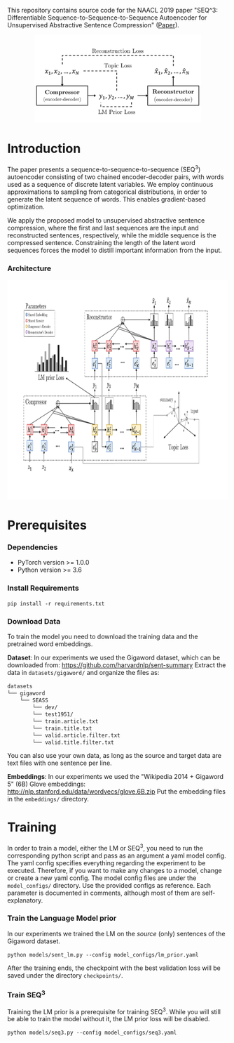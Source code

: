 This repository contains source code for the ΝΑACL 2019 paper 
"SEQ^3: Differentiable Sequence-to-Sequence-to-Sequence Autoencoder 
for Unsupervised Abstractive Sentence Compression" 
([Paper](https://www.researchgate.net/publication/332258745_SEQ3_Differentiable_Sequence-to-Sequence-to-Sequence_Autoencoder_for_Unsupervised_Abstractive_Sentence_Compression)).

<p align="center">
  <img src="./seq3_overview.svg" height="200">
</p>

# Introduction
The paper presents a sequence-to-sequence-to-sequence (SEQ<sup>3</sup>)
autoencoder consisting of two chained encoder-decoder pairs, 
with words used as a sequence of discrete latent variables. 
We employ continuous approximations to sampling from categorical distributions, 
in order to generate the latent sequence of words. This enables gradient-based
optimization.

We apply the proposed model to unsupervised abstractive sentence compression, 
where the first and last sequences are the input and reconstructed sentences, 
respectively, while the middle sequence is the compressed sentence. 
Constraining the length of the latent word sequences forces the model 
to distill important information from the input. 

### Architecture
<p align="center">
  <img src="./seq3_architecture.svg" height="500">
</p>



# Prerequisites

### Dependencies
 - PyTorch version >= 1.0.0
 - Python version >= 3.6
 
 
### Install Requirements
```
pip install -r requirements.txt
```


### Download Data
To train the model you need to download the training data and 
the pretrained word embeddings.

**Dataset**: In our experiments we used the Gigaword dataset, 
which can be downloaded from: https://github.com/harvardnlp/sent-summary
Extract the data in `datasets/gigaword/` and organize the files as:
```
datasets
└── gigaword
    └── SEASS
        └── dev/
        └── test1951/
        └── train.article.txt
        └── train.title.txt
        └── valid.article.filter.txt
        └── valid.title.filter.txt
```
You can also use your own data, as long as the source and target data 
are text files with one sentence per line.

**Embeddings**: In our experiments we used the 
"Wikipedia 2014 + Gigaword 5" (6B) Glove embeddings: 
http://nlp.stanford.edu/data/wordvecs/glove.6B.zip
Put the embedding files in the `embeddings/` directory.

# Training
In order to train a model, either the LM or SEQ<sup>3</sup>, you need 
to run the corresponding python script and pass as an argument a yaml 
model config. The yaml config specifies everything regarding the 
experiment to be executed. Therefore, if you want to make any changes
to a model, change or create a new yaml config. The model config files
are under the `model_configs/` directory. Use the provided configs as
reference. Each parameter is documented in comments, 
although most of them are self-explanatory.

### Train the Language Model prior
In our experiments we trained the LM on the *source* (only) sentences 
of the Gigaword dataset.
```
python models/sent_lm.py --config model_configs/lm_prior.yaml 
```
After the training ends, the checkpoint with the best validation loss 
will be saved under the directory `checkpoints/`.


### Train SEQ<sup>3</sup>
Training the LM prior is a prerequisite for training SEQ<sup>3</sup>. 
While you will still be able to train the model without it, 
the LM prior loss will be disabled.

```
python models/seq3.py --config model_configs/seq3.yaml 
```